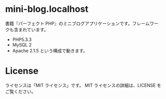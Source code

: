 # mini-blog.localhost
書籍『パーフェクト PHP』のミニブログアプリケーションです。フレームワークも含まれています。

* PHP5.3.3
* MySQL 2
* Apache 2.1.5
という構成で動きます。

# License
ライセンスは「MIT ライセンス」です。
MIT ライセンスの詳細は、LICENSE をご覧ください。

